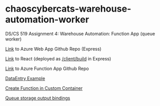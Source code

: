 # chaoscybercats-warehouse-automation-worker
DS/CS 519 Assignment 4: Warehouse Automation: Function App (queue worker)

[Link](https://github.com/fjgao2buedu/chaoscybercats-warehouse-automation/tree/node_ver) to Azure Web App Github Repo (Express)

[Link](https://github.com/fjgao2buedu/ds-cs-519-assignment-4) to React (deployed as [/client/build](https://github.com/fjgao2buedu/chaoscybercats-warehouse-automation/tree/node_ver/client/build) in Express)

[Link](https://github.com/fjgao2buedu/chaoscybercats-warehouse-automation-function) to Azure Function App Github Repo

[DataEntry Example](https://learn.microsoft.com/en-us/azure/event-grid/storage-upload-process-images?tabs=javascript%2Cazure-cli)

[Create Function in Custom Container](https://learn.microsoft.com/en-us/azure/azure-functions/functions-create-function-linux-custom-image?tabs=in-process%2Cbash%2Cazure-cli%2Cv1&pivots=programming-language-javascript)

[Queue storage output bindings](https://learn.microsoft.com/en-us/azure/azure-functions/functions-bindings-storage-queue-output?tabs=python-v1%2Cin-process%2Cextensionv5&pivots=programming-language-javascript)
